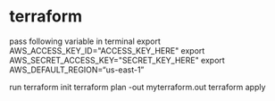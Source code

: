 # terraform

pass following variable in terminal
export AWS_ACCESS_KEY_ID="ACCESS_KEY_HERE"
export AWS_SECRET_ACCESS_KEY="SECRET_KEY_HERE"
export AWS_DEFAULT_REGION=“us-east-1”

run 
terraform init
terraform plan -out myterraform.out
terraform apply